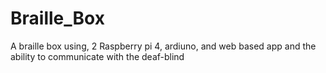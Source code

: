 # Braille_Box
A braille box using, 2 Raspberry pi 4, ardiuno, and web based app and the ability to communicate with the deaf-blind
